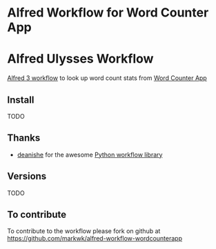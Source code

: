 # Alfred Workflow for Word Counter App

# Alfred Ulysses Workflow

[Alfred 3 workflow](https://www.alfredapp.com/workflows/) to look up word count stats from [Word Counter App](https://wordcounterapp.com/)

## Install

TODO

## Thanks
- [deanishe](https://www.alfredforum.com/profile/5235-deanishe/) for the awesome [Python workflow library](http://www.deanishe.net/alfred-workflow/index.html)

## Versions

TODO

## To contribute

To contribute to the workflow please fork on github at https://github.com/markwk/alfred-workflow-wordcounterapp

